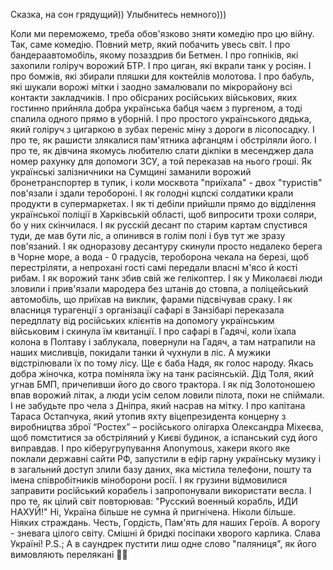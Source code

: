 Сказка, на сон грядущий))
Улыбнитесь немного)))

Коли ми переможемо, треба обов'язково зняти комедію про цю війну.
Так, саме комедію. Повний метр, який побачить увесь світ.
І про бандераавтомобіль, якому позаздрив би Бетмен.
І про гопніків, які захопили голіруч ворожий БТР.
І про циган, які вкрали танк у росіян. 
І про бомжів, які збирали пляшки для коктейлів молотова.
І про бабуль, які шукали ворожі мітки і заодно замалювали по мікрорайону всі контакти закладчиків.
І про обісраних російських військових, яких гостинно прийняла добра українська бабця чаєм з пургеном, а тоді спалила одного прямо в уборній.
І про простого українського дядька, який голіруч з цигаркою в зубах переніс міну з дороги в лісопосадку.
І про те, як рашисти злякалися пам'ятника афганцям і обстріляли його.
І про те, як дівчина якомусь любителю слати дікпіки в месенджер дала номер рахунку для допомоги ЗСУ, а той переказав на нього гроші.
Як українські залізничники на Сумщині заманили ворожий бронетранспортер в тупик, і коли москвота "приїхала" - двох "туристів" пов'язали і здали теробороні.
І як голодні кцпскі солдатики крали продукти в супермаркетах.
І як ті дебіли прийшли прямо до відділення української поліції в Харківській області, щоб випросити трохи соляри, бо у них скінчилася.
І як русскій десант по старим картам спустився туди, де мав бути ліс, а опинився в голім полі і був тут же зразу пов'язаний.
І як одноразову десантуру скинули просто недалеко берега в Чорне море, а вода - 0 градусів, тероборона чекала на березі, щоб перестріляти, а непрохані гості самі передали власні м'ясо й кості рибам.
І як ворожий танк збив свій же гелікоптер.
І як у Миколаєві люди зловили і прив'язали мародера без штанів до стовпа, а поліцейський автомобіль, що приїхав на виклик, фарами підсвічував сраку.
І як власниця турагенції з організації сафарі в Занзібарі переказала передплату від російських клієнтів на допомогу українським військовим і скинула їм квитанції.
І про сафарі в Гадячі, коли їхала колона в Полтаву і заблукала, повернули на Гадяч, а там натрапили на наших мисливців, покидали танки й чухнули в ліс. А мужики відстрілювали їх по тому лісу.
Ще є баба Надя, як голос народу.
Якась добра жіночка, котра поміняла їжу на танк расіянській.
Дід Толя, який угнав БМП, причепивши його до свого трактора.
І як під Золотоношею впав ворожий літак, а люди усім селом ловили пілота, поки не спіймали.
І не забудьте про чела з Дніпра, який насрав на мітку.
І про капітана Тараса Остапчука, який утопив яхту віцепрезидента концерну з виробництва зброї “Ростех” – російського олігарха Олександра Міхеєва, щоб помститися за обстріляний у Києві будинок, а іспанський суд його виправдав.
І про кіберугрупування Anonymous, хакери якого яке поклали державні сайти РФ, запустили в ефір гарну українську музику і в загальний доступ злили базу даних, яка містила телефони, пошту та імена співробітників міноборони росії.
І як грузини відмовилися заправити російський корабель і запропонували використати весла.
І про те, як цілий світ повторював: "Русский военный корабль, ИДИ НАХУЙ!"
Ні, Україна більше не сумна й пригнічена. Ніколи більше. Ніяких страждань. Честь, Гордість, Пам'ять для наших Героїв.
А ворогу - зневага цілого світу. Смішні й бридкі посіпаки хворого карлика.
Слава Україні!
P.S.; А в саундрек пустити лиш одне слово "паляниця", як його вимовляють перелякані 🐷🐶